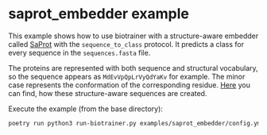 # saprot_embedder example

This example shows how to use biotrainer with a structure-aware embedder called
[SaProt](https://github.com/westlake-repl/SaProt) with the `sequence_to_class` protocol.
It predicts a class for every sequence in the `sequences.fasta` file.

The proteins are represented with both sequence and structural vocabulary,
so the sequence appears as `MdEvVpQpLrVyQdYaKv` for example. The minor case represents the conformation of
the corresponding residue.
[Here](https://github.com/westlake-repl/SaProt?tab=readme-ov-file#Convert-protein-structure-into-structure-aware-sequence)
you can find, how these structure-aware sequences are created.

Execute the example (from the base directory):
```bash
poetry run python3 run-biotrainer.py examples/saprot_embedder/config.yml
```
